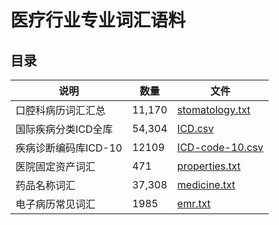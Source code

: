 # 医疗行业专业词汇语料


## 目录


|  说明   | 数量  | 文件  |
|  ----  | ----  | ---- |
| 口腔科病历词汇汇总  | 11,170 | [stomatology.txt](stomatology.txt) |
| 国际疾病分类ICD全库  | 54,304 | [ICD.csv](ICD.csv) |
| 疾病诊断编码库ICD-10  | 12109 | [ICD-code-10.csv](ICD-code-10.csv) |
| 医院固定资产词汇  | 471 | [properties.txt](properties.txt) |
| 药品名称词汇  | 37,308 | [medicine.txt](medicine.txt) |
| 电子病历常见词汇  | 1985 | [emr.txt](emr.txt) |

